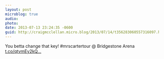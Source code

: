 ```yaml
---
layout: post
microblog: true
audio: 
photo: 
date: 2013-07-13 23:24:35 -0600
guid: http://craigmcclellan.micro.blog/2013/07/14/t356283060557316097.html
---
```

You betta change that key! #mrscartertour @ Bridgestone Arena [t.co/qtvmEy2kQ...](http://t.co/qtvmEy2kQP)
